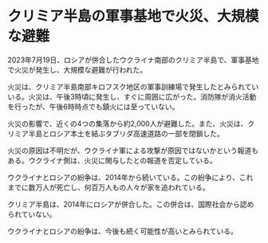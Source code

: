 # クリミア半島の軍事基地で火災、大規模な避難

2023年7月19日、ロシアが併合したウクライナ南部のクリミア半島で、軍事基地で火災が発生し、大規模な避難が行われた。

火災は、クリミア半島南部キロフスク地区の軍事訓練場で発生したとみられていいる。火災は、午後3時頃に発生し、すぐに周囲に広がった。消防隊が消火活動を行ったが、午後6時時点でも鎮火には至っていない。

火災の影響で、近くの4つの集落から約2,000人が避難した。また、火災は、クリミア半島とロシア本土を結ぶタブリダ高速道路の一部を閉鎖した。

火災の原因は不明だが、ウクライナ軍による攻撃が原因ではないかという報道もある。ウクライナ側は、火災に関与したとの報道を否定している。

ウクライナとロシアの紛争は、2014年から続いている。この紛争により、これまでに数万人が死亡し、何百万人もの人々が家を追われている。

クリミア半島は、2014年にロシアが併合した。この併合は、国際社会から認められていない。

ウクライナとロシアの紛争は、今後も続く可能性が高いとみられている。